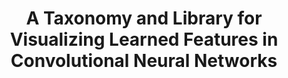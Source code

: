 ﻿---
title: "A Taxonomy and Library for Visualizing Learned Features in Convolutional Neural Networks"
collection: publications
permalink: /publication/2016-grun2016taxonomy
year: 2016
venue: 'arXiv preprint arXiv:1606.07757'
authors: 'Grün, Felix and Rupprecht, Christian and Navab, Nassir and Tombari, Federico'
bibtex: "@article{grun2016taxonomy,\n    author = \"Gr\xfcn, Felix and Rupprecht, Christian and Navab, Nassir and Tombari, Federico\",\n    title = \"A Taxonomy and Library for Visualizing Learned Features in Convolutional Neural Networks\",\n    journal = \"arXiv preprint arXiv:1606.07757\",\n    year = \"2016\"\n}\n"
---